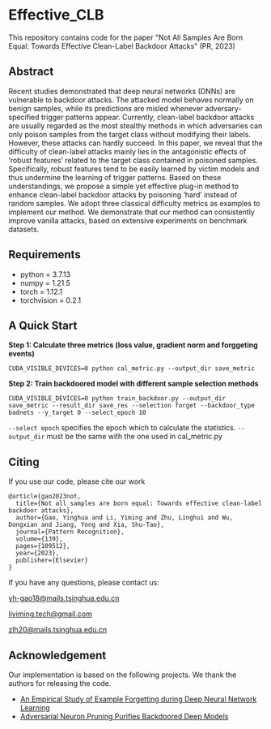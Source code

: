# Effective_CLB
This repository contains code for the paper "Not All Samples Are Born Equal: Towards Effective Clean-Label Backdoor Attacks" (PR, 2023)

## Abstract
Recent studies demonstrated that deep neural networks (DNNs) are vulnerable to backdoor attacks. The attacked model behaves normally on benign samples, while its predictions are misled whenever adversary-specified trigger patterns appear. Currently, clean-label backdoor attacks are usually regarded as the most stealthy methods in which adversaries can only poison samples from the target class without modifying their labels. However, these attacks can hardly succeed. In this paper, we reveal that the difficulty of clean-label attacks mainly lies in the antagonistic effects of ‘robust features’ related to the target class contained in poisoned samples. Specifically, robust features tend to be easily learned by victim models and thus undermine the learning of trigger patterns. Based on these understandings, we propose a simple yet effective plug-in method to enhance clean-label backdoor attacks by poisoning ‘hard’ instead of random samples. We adopt three classical difficulty metrics as examples to implement our method. We demonstrate that our method can consistently improve vanilla attacks, based on extensive experiments on benchmark datasets.

## Requirements
* python = 3.7.13
* numpy = 1.21.5
* torch = 1.12.1
* torchvision = 0.2.1

## A Quick Start
**Step 1: Calculate three metrics (loss value, gradient norm and forggeting events)**

```
CUDA_VISIBLE_DEVICES=0 python cal_metric.py --output_dir save_metric
```

**Step 2: Train backdoored model with different sample selection methods**

```
CUDA_VISIBLE_DEVICES=0 python train_backdoor.py --output_dir save_metric --result_dir save_res --selection forget --backdoor_type badnets --y_target 0 --select_epoch 10
```

`--select epoch` specifies the epoch which to calculate the statistics. `--output_dir` must be the same with the one used in cal_metric.py

## Citing
If you use our code, please cite our work

```
@article{gao2023not,
  title={Not all samples are born equal: Towards effective clean-label backdoor attacks},
  author={Gao, Yinghua and Li, Yiming and Zhu, Linghui and Wu, Dongxian and Jiang, Yong and Xia, Shu-Tao},
  journal={Pattern Recognition},
  volume={139},
  pages={109512},
  year={2023},
  publisher={Elsevier}
}
```

If you have any questions, please contact us: 

yh-gao18@mails.tsinghua.edu.cn

liyiming.tech@gmail.com

zlh20@mails.tsinghua.edu.cn



## Acknowledgement
Our implementation is based on the following projects. We thank the authors for releasing the code.

* [An Empirical Study of Example Forgetting during Deep Neural Network Learning](https://github.com/mtoneva/example_forgetting)
* [Adversarial Neuron Pruning Purifies Backdoored Deep Models](https://github.com/csdongxian/ANP_backdoor)

